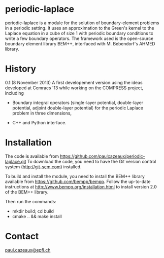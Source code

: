periodic-laplace
================

periodic-laplace is a module for the solution of boundary-element problems in a periodic setting. It uses an approximation to the Green's kernel to the Laplace equation in a cube of size 1 with periodic boundary conditions to write a few boundary operators. The framework used is the open-source boundary element library BEM++, interfaced with M. Bebendorf's AHMED library.

History
=======

0.1 (8 November 2013)
A first developement version using the ideas developed at Cemracs '13 while working on the COMPRESS project, including

- Boundary integral operators (single-layer potential, double-layer potential, adjoint double-layer potential) for the periodic Laplace problem in three dimensions,

- C++ and Python interface.

Installation
============

The code is available from https://github.com/paulcazeaux/periodic-laplace.git
To download the code, you need to have the Git version control system (http://git-scm.com) installed.

To build and install the module, you need to install the BEM++ library available from https://github.com/bempp/bempp.
Follow the up-to-date instructions at http://www.bempp.org/installation.html to install version 2.0 of the BEM++ library.

Then run the commands:
-	mkdir build; cd build
-	cmake .. && make install


Contact
=======
paul.cazeaux@epfl.ch